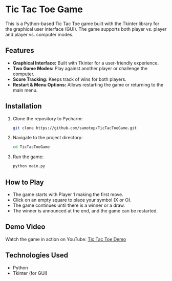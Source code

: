 # Tic Tac Toe Game

This is a Python-based Tic Tac Toe game built with the Tkinter library for the graphical user interface (GUI). The game supports both player vs. player and player vs. computer modes.

## Features
- **Graphical Interface:** Built with Tkinter for a user-friendly experience.
- **Two Game Modes:** Play against another player or challenge the computer.
- **Score Tracking:** Keeps track of wins for both players.
- **Restart & Menu Options:** Allows restarting the game or returning to the main menu.

## Installation
1. Clone the repository to Pycharm:
   ```bash
   git clone https://github.com/samotop/TicTacToeGame.git
   ```
2. Navigate to the project directory:
   ```bash
   cd TicTacToeGame
   ```
3. Run the game:
   ```bash
   python main.py
   ```

## How to Play
- The game starts with Player 1 making the first move.
- Click on an empty square to place your symbol (X or O).
- The game continues until there is a winner or a draw.
- The winner is announced at the end, and the game can be restarted.

## Demo Video
Watch the game in action on YouTube: [Tic Tac Toe Demo](https://youtu.be/bOzgokOK3ZA)

## Technologies Used
- Python
- Tkinter (for GUI)
